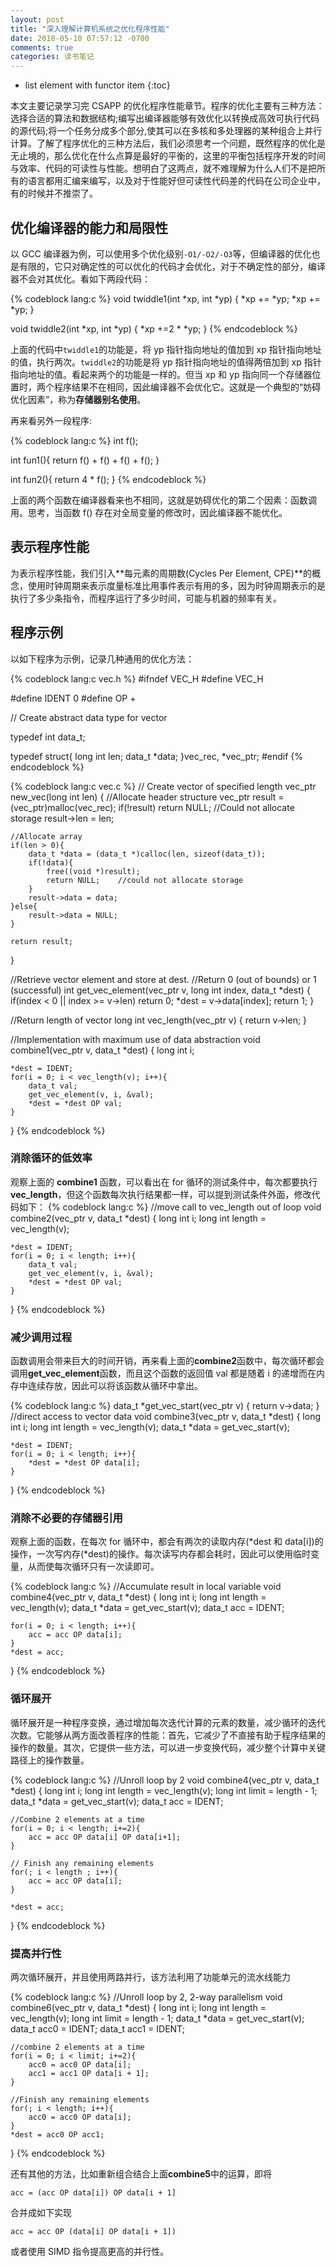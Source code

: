```yaml
---
layout: post
title: "深入理解计算机系统之优化程序性能"
date: 2018-05-10 07:57:12 -0700
comments: true
categories: 读书笔记
---
```


* list element with functor item
{:toc}

本文主要记录学习完 CSAPP 的优化程序性能章节。程序的优化主要有三种方法：选择合适的算法和数据结构;编写出编译器能够有效优化以转换成高效可执行代码的源代码;将一个任务分成多个部分,使其可以在多核和多处理器的某种组合上并行计算。了解了程序优化的三种方法后，我们必须思考一个问题，既然程序的优化是无止境的，那么优化在什么点算是最好的平衡的，这里的平衡包括程序开发的时间与效率、代码的可读性与性能。想明白了这两点，就不难理解为什么人们不是把所有的语言都用汇编来编写，以及对于性能好但可读性代码差的代码在公司企业中，有的时候并不推崇了。 

<!--more-->

## 优化编译器的能力和局限性

以 GCC 编译器为例，可以使用多个优化级别`-O1/-O2/-O3`等，但编译器的优化也是有限的，它只对确定性的可以优化的代码才会优化，对于不确定性的部分，编译器不会对其优化。看如下两段代码：  

{% codeblock lang:c %}
void twiddle1(int *xp, int *yp)
{
    *xp += *yp;
    *xp += *yp;
}

void twiddle2(int *xp, int *yp)
{
    *xp +=2 * *yp;
}
{% endcodeblock %}

上面的代码中`twiddle1`的功能是，将 yp 指针指向地址的值加到 xp 指针指向地址的值，执行两次。`twiddle2`的功能是将 yp 指针指向地址的值得两倍加到 xp 指针指向地址的值。看起来两个的功能是一样的。但当 xp 和 yp 指向同一个存储器位置时，两个程序结果不在相同，因此编译器不会优化它。这就是一个典型的“妨碍优化因素”，称为**存储器别名使用**。

再来看另外一段程序:  

{% codeblock lang:c %}
int f();

int fun1(){
    return f() + f() + f() + f();
}

int fun2(){
    return 4 * f();
}
{% endcodeblock %}

上面的两个函数在编译器看来也不相同，这就是妨碍优化的第二个因素：函数调用。思考，当函数 f() 存在对全局变量的修改时，因此编译器不能优化。  

## 表示程序性能

为表示程序性能，我们引入**每元素的周期数(Cycles Per Element, CPE)**的概念，使用时钟周期来表示度量标准比用事件表示有用的多，因为时钟周期表示的是执行了多少条指令，而程序运行了多少时间，可能与机器的频率有关。

## 程序示例

以如下程序为示例，记录几种通用的优化方法：

{% codeblock lang:c vec.h %}
#ifndef VEC_H
#define VEC_H

#define IDENT 0
#define OP +

// Create abstract data type for vector

typedef int data_t;

typedef struct{
    long int len;
    data_t *data;
}vec_rec, *vec_ptr;
#endif
{% endcodeblock %}

{% codeblock lang:c vec.c %}
// Create vector of specified length
vec_ptr new_vec(long int len)
{
    //Allocate header structure
    vec_ptr result = (vec_ptr)malloc(vec_rec);
    if(!result)
        return NULL;    //Could not allocate storage
    result->len = len;

    //Allocate array
    if(len > 0){
        data_t *data = (data_t *)calloc(len, sizeof(data_t));
        if(!data){
            free((void *)result);
            return NULL;    //could not allocate storage
        }
        result->data = data;
    }else{
        result->data = NULL;
    }

    return result;
}

//Retrieve vector element and store at dest.
//Return 0 (out of bounds) or 1 (successful)
int get_vec_element(vec_ptr v, long int index, data_t *dest)
{
    if(index < 0 || index >= v->len)
        return 0;
    *dest = v->data[index];
    return 1;
}

//Return length of vector
long int vec_length(vec_ptr v)
{
    return v->len;
}

//Implementation with maximum use of data abstraction
void combine1(vec_ptr v, data_t *dest)
{
    long int i;

    *dest = IDENT;
    for(i = 0; i < vec_length(v); i++){
        data_t val;
        get_vec_element(v, i, &val);
        *dest = *dest OP val;
    }
}
{% endcodeblock %}

### 消除循环的低效率

观察上面的 **combine1** 函数，可以看出在 for 循环的测试条件中，每次都要执行 **vec_length**，但这个函数每次执行结果都一样，可以提到测试条件外面，修改代码如下： 
{% codeblock lang:c %}
//move call to vec_length out of loop
void combine2(vec_ptr v, data_t *dest)
{
    long int i;
    long int length = vec_length(v);

    *dest = IDENT;
    for(i = 0; i < length; i++){
        data_t val;
        get_vec_element(v, i, &val);
        *dest = *dest OP val;
    }
}
{% endcodeblock %}

### 减少调用过程

函数调用会带来巨大的时间开销，再来看上面的**combine2**函数中，每次循环都会调用**get_vec_element**函数，而且这个函数的返回值 val 都是随着 i 的递增而在内存中连续存放，因此可以将该函数从循环中拿出。

{% codeblock lang:c %}
data_t *get_vec_start(vec_ptr v)
{
    return v->data;
}
//direct access to vector data
void combine3(vec_ptr v, data_t *dest)
{
    long int i;
    long int length = vec_length(v);
    data_t *data = get_vec_start(v);

    *dest = IDENT;
    for(i = 0; i < length; i++){
        *dest = *dest OP data[i];
    }
}
{% endcodeblock %}

### 消除不必要的存储器引用

观察上面的函数，在每次 for 循环中，都会有两次的读取内存(*dest 和 data[i])的操作，一次写内存(*dest)的操作。每次读写内存都会耗时，因此可以使用临时变量，从而使每次循环只有一次读即可。


{% codeblock lang:c %}
//Accumulate result in local variable
void combine4(vec_ptr v, data_t *dest)
{
    long int i;
    long int length = vec_length(v);
    data_t *data = get_vec_start(v);
    data_t acc = IDENT;

    for(i = 0; i < length; i++){
        acc = acc OP data[i];
    }
    *dest = acc;
}
{% endcodeblock %}

### 循环展开

循环展开是一种程序变换，通过增加每次迭代计算的元素的数量，减少循环的迭代次数。它能够从两方面改善程序的性能：首先，它减少了不直接有助于程序结果的操作的数量。其次，它提供一些方法，可以进一步变换代码，减少整个计算中关键路径上的操作数量。


{% codeblock lang:c %}
//Unroll loop by 2
void combine4(vec_ptr v, data_t *dest)
{
    long int i;
    long int length = vec_length(v);
    long int limit = length - 1;
    data_t *data = get_vec_start(v);
    data_t acc = IDENT;

    //Combine 2 elements at a time
    for(i = 0; i < length; i+=2){
        acc = acc OP data[i] OP data[i+1];
    }

    // Finish any remaining elements
    for(; i < length ; i++){
        acc = acc OP data[i];
    }

    *dest = acc;
}
{% endcodeblock %}

### 提高并行性

两次循环展开，并且使用两路并行，该方法利用了功能单元的流水线能力

{% codeblock lang:c %}
//Unroll loop by 2, 2-way parallelism
void combine6(vec_ptr v, data_t *dest)
{
    long int i;
    long int length = vec_length(v);
    long int limit = length - 1;
    data_t *data = get_vec_start(v);
    data_t acc0 = IDENT;
    data_t acc1 = IDENT;

    //combine 2 elements at a time
    for(i = 0; i < limit; i+=2){
        acc0 = acc0 OP data[i];
        acc1 = acc1 OP data[i + 1];
    }
    
    //Finish any remaining elements
    for(; i < length; i++){
        acc0 = acc0 OP data[i];
    }
    *dest = acc0 OP acc1;
}
{% endcodeblock %}

还有其他的方法，比如重新组合结合上面**combine5**中的运算，即将
```
acc = (acc OP data[i]) OP data[i + 1]
```
合并成如下实现
```
acc = acc OP (data[i] OP data[i + 1])
```

或者使用 SIMD 指令提高更高的并行性。



